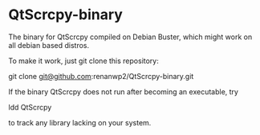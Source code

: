 # QtScrcpy-binary
The binary for QtScrcpy compiled on Debian Buster, which might work on all debian based distros.

To make it work, just git clone this repository: 

git clone git@github.com:renanwp2/QtScrcpy-binary.git

If the binary QtScrcpy does not run after becoming an executable, try 

ldd QtScrcpy

to track any library lacking on your system.

